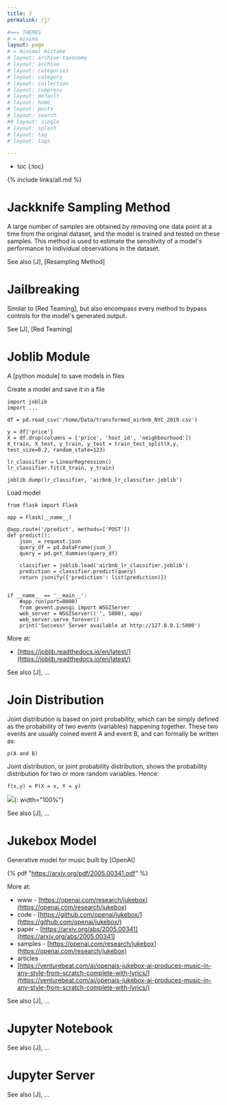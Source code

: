 ```yaml
---
title: J
permalink: /j/

#=== THEMES
# = minima
layout: page
# = minimal mistake
# layout: archive-taxonomy
# layout: archive
# layout: categories
# layout: category
# layout: collection
# layout: compress
# layout: default
# layout: home
# layout: posts
# layout: search
## layout: single
# layout: splash
# layout: tag
# layout: tags

---
```


* toc
{:toc}

{% include links/all.md %}

# Jackknife Sampling Method

 A large number of samples are obtained by removing one data point at a time from the original dataset, and the model is trained and tested on these samples. This method is used to estimate the sensitivity of a model's performance to individual observations in the dataset.

 See also [J], [Resampling Method]


# Jailbreaking

 Similar to [Red Teaming], but also encompass every method to bypass controls for the model's generated output.

 See [J], [Red Teaming]


# Joblib Module

 A [python module] to save models in files

 Create a model and save it in a file

 ```
import joblib
import ...

df = pd.read_csv('/home/Data/transformed_airbnb_NYC_2019.csv')

y = df['price']
X = df.drop(columns = ['price', 'host_id', 'neighbourhood'])
X_train, X_test, y_train, y_test = train_test_split(X,y, test_size=0.2, random_state=123)

lr_classifier = LinearRegression()
lr_classifier.fit(X_train, y_train)

joblib.dump(lr_classifier, 'airbnb_lr_classifier.joblib')
 ```

 Load model
 ```
 from flask import Flask

app = Flask(__name__)

@app.route('/predict', methods=['POST'])
def predict():
     json_ = request.json
     query_df = pd.DataFrame(json_)
     query = pd.get_dummies(query_df)

     classifier = joblib.load('airbnb_lr_classifier.joblib')
     prediction = classifier.predict(query)
     return jsonify({'prediction': list(prediction)})


if __name__ == '__main__':
     #app.run(port=8080)
     from gevent.pywsgi import WSGIServer
     web_server = WSGIServer(('', 5000), app)
     web_server.serve_forever()
     print('Success! Server available at http://127.0.0.1:5000')
 ```

 More at:
  * [https://joblib.readthedocs.io/en/latest/](https://joblib.readthedocs.io/en/latest/)

 See also [J], ...


# Join Distribution

 Joint distribution is based on joint probability, which can be simply defined as the probability of two events (variables) happening together. These two events are usually coined event A and event B, and can formally be written as:

 ```
p(A and B)
 ```

 Joint distribution, or joint probability distribution, shows the probability distribution for two or more random variables. Hence:

 ```
f(x,y) = P(X = x, Y = y)
 ```

 ![]( {{site.assets}}/j/join_distribution.png ){: width="100%"}

 See also [J], ...


# Jukebox Model

 Generative model for music built by [OpenAI]

 {% pdf "https://arxiv.org/pdf/2005.00341.pdf" %}

 More at:
  * www - [https://openai.com/research/jukebox](https://openai.com/research/jukebox)
  * code - [https://github.com/openai/jukebox/](https://github.com/openai/jukebox/)
  * paper - [https://arxiv.org/abs/2005.00341](https://arxiv.org/abs/2005.00341)
  * samples - [https://openai.com/research/jukebox](https://openai.com/research/jukebox) 
  * articles
   * [https://venturebeat.com/ai/openais-jukebox-ai-produces-music-in-any-style-from-scratch-complete-with-lyrics/](https://venturebeat.com/ai/openais-jukebox-ai-produces-music-in-any-style-from-scratch-complete-with-lyrics/)

 See also [J], ...


# Jupyter Notebook

 See also [J], ...

# Jupyter Server

 See also [J], ...
